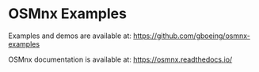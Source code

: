 # OSMnx Examples

Examples and demos are available at: https://github.com/gboeing/osmnx-examples

OSMnx documentation is available at: https://osmnx.readthedocs.io/
